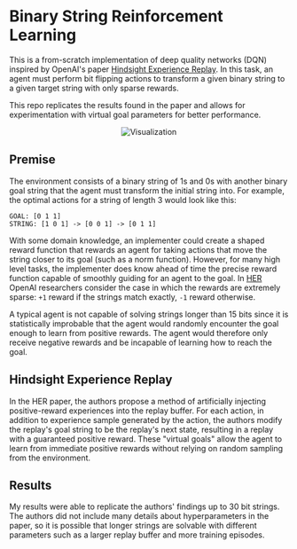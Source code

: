 # Binary String Reinforcement Learning #
This is a from-scratch implementation of deep quality networks (DQN) inspired by OpenAI's paper [Hindsight Experience Replay](https://arxiv.org/pdf/1707.01495.pdf). In this task, an agent must perform bit flipping actions to transform a given binary string to a given target string with only sparse rewards.

This repo replicates the results found in the paper and allows for experimentation with virtual goal parameters for better performance.

<p align="center">
    <img src="repo_assets/visualization.gif" alt="Visualization"/>
</p>

## Premise ##
The environment consists of a binary string of 1s and 0s with another binary goal string that the agent must transform the initial string into. For example, the optimal actions for a string of length 3 would look like this:
```
GOAL: [0 1 1]
STRING: [1 0 1] -> [0 0 1] -> [0 1 1]
```

With some domain knowledge, an implementer could create a shaped reward function that rewards an agent for taking actions that move the string closer to its goal (such as a norm function). However, for many high level tasks, the implementer does know ahead of time the precise reward function capable of smoothly guiding for an agent to the goal. In [HER](https://arxiv.org/pdf/1707.01495.pdf) OpenAI researchers consider the case in which the rewards are extremely sparse: `+1` reward if the strings match exactly, `-1` reward otherwise.

A typical agent is not capable of solving strings longer than 15 bits since it is statistically improbable that the agent would randomly encounter the goal enough to learn from positive rewards. The agent would therefore only receive negative rewards and be incapable of learning how to reach the goal.

## Hindsight Experience Replay ##
In the HER paper, the authors propose a method of artificially injecting positive-reward experiences into the replay buffer. For each action, in addition to experience sample generated by the action, the authors modify the replay's goal string to be the replay's next state, resulting in a replay with a guaranteed positive reward. These "virtual goals" allow the agent to learn from immediate positive rewards without relying on random sampling from the environment.


## Results
My results were able to replicate the authors' findings up to 30 bit strings. The authors did not include many details about hyperparameters in the paper, so it is possible that longer strings are solvable with different parameters such as a larger replay buffer and more training episodes.
